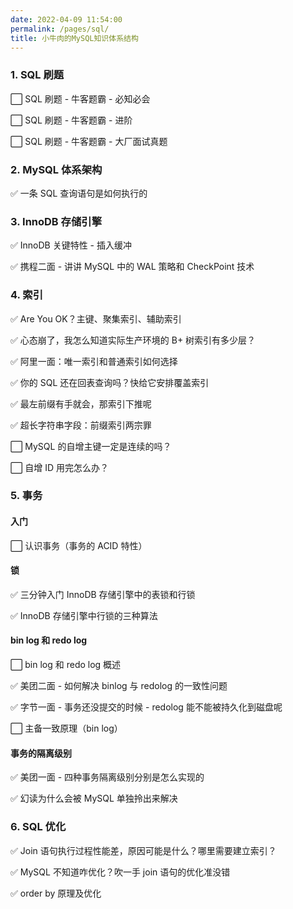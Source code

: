 ```yaml
---
date: 2022-04-09 11:54:00
permalink: /pages/sql/
title: 小牛肉的MySQL知识体系结构
---
```


### 1. SQL 刷题

⬜ SQL 刷题 - 牛客题霸 - 必知必会

⬜ SQL 刷题 - 牛客题霸 - 进阶

⬜ SQL 刷题 - 牛客题霸 - 大厂面试真题

### 2. MySQL 体系架构

✅ 一条 SQL 查询语句是如何执行的

### 3. InnoDB 存储引擎

✅ InnoDB 关键特性 - 插入缓冲

✅ 携程二面 - 讲讲 MySQL 中的 WAL 策略和 CheckPoint 技术

### 4. 索引

✅ Are You OK？主键、聚集索引、辅助索引

✅ 心态崩了，我怎么知道实际生产环境的 B+ 树索引有多少层？

✅ 阿里一面：唯一索引和普通索引如何选择

✅ 你的 SQL 还在回表查询吗？快给它安排覆盖索引

✅ 最左前缀有手就会，那索引下推呢

✅ 超长字符串字段：前缀索引两宗罪

⬜ MySQL 的自增主键一定是连续的吗？

⬜ 自增 ID 用完怎么办？

### 5. 事务

#### 入门

⬜ 认识事务（事务的 ACID 特性）

#### 锁

✅ 三分钟入门 InnoDB 存储引擎中的表锁和行锁

✅ InnoDB 存储引擎中行锁的三种算法

#### bin log 和 redo log

⬜ bin log 和 redo log 概述

✅ 美团二面 - 如何解决 binlog 与 redolog 的一致性问题

✅ 字节一面 - 事务还没提交的时候 - redolog 能不能被持久化到磁盘呢

⬜ 主备一致原理（bin log）

#### 事务的隔离级别

✅ 美团一面 - 四种事务隔离级别分别是怎么实现的

✅ 幻读为什么会被 MySQL 单独拎出来解决

### 6. SQL 优化

✅ Join 语句执行过程性能差，原因可能是什么？哪里需要建立索引？

✅ MySQL 不知道咋优化？吹一手 join 语句的优化准没错

✅ order by 原理及优化